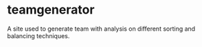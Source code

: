 # teamgenerator
A site used to generate team with analysis on different sorting and balancing techniques.
